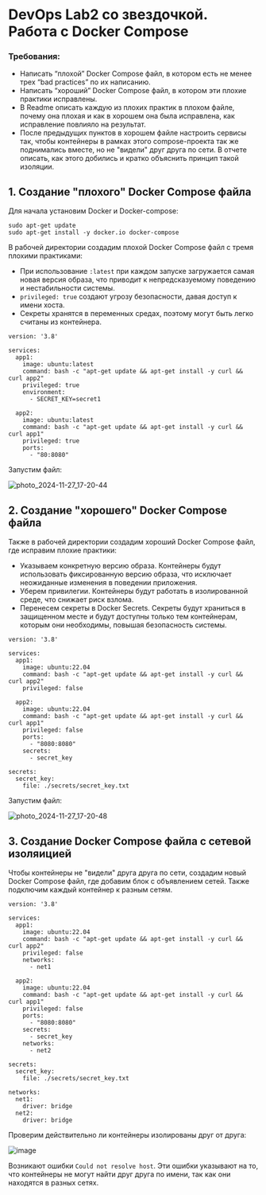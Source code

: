 # DevOps Lab2 со звездочкой. Работа с Docker Compose
### Требования:
- Написать “плохой” Docker Compose файл, в котором есть не менее трех “bad practices” по их написанию.
- Написать “хороший” Docker Compose файл, в котором эти плохие практики исправлены.
- В Readme описать каждую из плохих практик в плохом файле, почему она плохая и как в хорошем она была исправлена, как исправление повлияло на результат.
- После предыдущих пунктов в хорошем файле настроить сервисы так, чтобы контейнеры в рамках этого compose-проекта так же поднимались вместе, но не "видели" друг друга по сети. В отчете описать, как этого добились и кратко объяснить принцип такой изоляции.
## 1. Создание "плохого" Docker Compose файла

Для начала установим Docker и Docker-compose:
```
sudo apt-get update
sudo apt-get install -y docker.io docker-compose
```
В рабочей директории создадим плохой Docker Compose файл с тремя плохими практиками:
- При использование `:latest` при каждом запуске загружается самая новая версия образа, что приводит к непредсказуемому поведению и нестабильности системы.
- `privileged: true` создают угрозу безопасности, давая доступ к имени хоста.
- Секреты хранятся в переменных средах, поэтому могут быть легко считаны из контейнера.
```
version: '3.8'

services:
  app1:
    image: ubuntu:latest
    command: bash -c "apt-get update && apt-get install -y curl && curl app2"
    privileged: true
    environment:
      - SECRET_KEY=secret1

  app2:
    image: ubuntu:latest
    command: bash -c "apt-get update && apt-get install -y curl && curl app1"
    privileged: true
    ports:
      - "80:8080"
```
Запустим файл:

![photo_2024-11-27_17-20-44](https://github.com/user-attachments/assets/a08c25d2-dcd6-4124-97ba-40657fba89fa)
## 2. Создание "хорошего" Docker Compose файла
Также в рабочей директории создадим хороший Docker Compose файл, где исправим плохие практики:
- Указываем конкретную версию образа.  Контейнеры будут использовать фиксированную версию образа, что исключает неожиданные изменения в поведении приложения.
- Уберем привилегии. Контейнеры будут работать в изолированной среде, что снижает риск взлома. 
- Перенесем секреты в Docker Secrets. Секреты будут храниться в защищенном месте и будут доступны только тем контейнерам, которым они необходимы, повышая безопасность системы.

```
version: '3.8'

services:
  app1:
    image: ubuntu:22.04
    command: bash -c "apt-get update && apt-get install -y curl && curl app2"
    privileged: false

  app2:
    image: ubuntu:22.04
    command: bash -c "apt-get update && apt-get install -y curl && curl app1"
    privileged: false
    ports:
      - "8080:8080"
    secrets:
      - secret_key

secrets:
  secret_key:
    file: ./secrets/secret_key.txt
```
Запустим файл:

![photo_2024-11-27_17-20-48](https://github.com/user-attachments/assets/90b5af86-7b07-4c1b-bf8c-2f3fff01ff9d)

## 3. Создание Docker Compose файла с сетевой изоляицией

Чтобы контейнеры не "видели" друга друга по сети, создадим новый Docker Compose файл, где добавим блок с объявлением сетей. Также подключим каждый контейнер к разным сетям.
```
version: '3.8'

services:
  app1:
    image: ubuntu:22.04
    command: bash -c "apt-get update && apt-get install -y curl && curl app2"
    privileged: false
    networks:
      - net1

  app2:
    image: ubuntu:22.04
    command: bash -c "apt-get update && apt-get install -y curl && curl app1"
    privileged: false
    ports:
      - "8080:8080"
    secrets:
      - secret_key
    networks:
      - net2

secrets:
  secret_key:
    file: ./secrets/secret_key.txt

networks:
  net1:
    driver: bridge
  net2:
    driver: bridge
```
Проверим действительно ли контейнеры изолированы друг от друга:

![image](https://github.com/user-attachments/assets/6be08025-2c8d-46c3-b6b2-779a1e015656)

Возникают ошибки `Could not resolve host`. Эти ошибки указывают на то, что контейнеры не могут найти друг друга по имени, так как они находятся в разных сетях.
